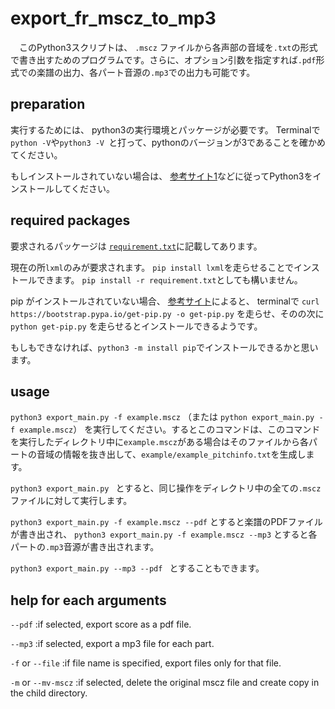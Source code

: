 # export_fr_mscz_to_mp3

　このPython3スクリプトは、 `.mscz` ファイルから各声部の音域を`.txt`の形式で書き出すためのプログラムです。さらに、オプション引数を指定すれば`.pdf`形式での楽譜の出力、各パート音源の`.mp3`での出力も可能です。

## preparation

実行するためには、 python3の実行環境とパッケージが必要です。
Terminalで
`python -V`や`python3 -V `と打って、pythonのバージョンが3であることを確かめてください。

もしインストールされていない場合は、
[参考サイト1](https://it-syoya-engineer.com/mac-python-default-change/#:~:text=mac%E3%81%AF%E3%83%87%E3%83%95%E3%82%A9%E3%83%AB%E3%83%88%E3%81%A7python16%E3%81%8C%E5%85%A5%E3%81%A3%E3%81%A6%E3%81%84%E3%81%BE%E3%81%99%E3%80%82)などに従ってPython3をインストールしてください。


## required packages

要求されるパッケージは [`requirement.txt`](requirement.txt)に記載してあります。

現在の所`lxml`のみが要求されます。
`pip install lxml`を走らせることでインストールできます。
`pip install -r requirement.txt`としても構いません。

pip がインストールされていない場合、
[参考サイト](https://yumarublog.com/python/pip-install/)によると、
terminalで
`curl https://bootstrap.pypa.io/get-pip.py -o get-pip.py`
を走らせ、そのの次に
`python get-pip.py`
を走らせるとインストールできるようです。

もしもできなければ、`python3 -m install pip`でインストールできるかと思います。

## usage

`python3 export_main.py -f example.mscz`
（または
`python export_main.py -f example.mscz`）
を実行してください。するとこのコマンドは、このコマンドを実行したディレクトリ中に`example.mscz`がある場合はそのファイルから各パートの音域の情報を抜き出して、`example/example_pitchinfo.txt`を生成します。

`python3 export_main.py ` とすると、同じ操作をディレクトリ中の全ての`.mscz`ファイルに対して実行します。

`python3 export_main.py -f example.mscz --pdf` とすると楽譜のPDFファイルが書き出され、
`python3 export_main.py -f example.mscz --mp3` とすると各パートの`.mp3`音源が書き出されます。

`python3 export_main.py --mp3 --pdf ` とすることもできます。

## help for each arguments

`--pdf`             :if selected, export score as a pdf file.

`--mp3`             :if selected, export a mp3 file for each part.

`-f` or `--file`      :if file name is specified, export files only for that file.

`-m` or `--mv-mscz`   :if selected, delete the original mscz file and create copy in the child directory.
